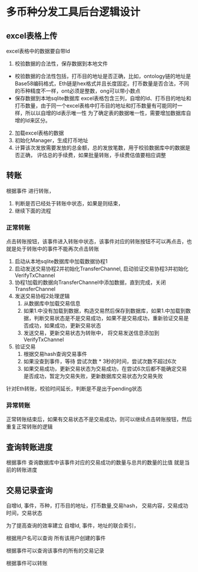 # 多币种分发工具后台逻辑设计

## excel表格上传

excel表格中的数据要自带Id

1. 校验数据的合法性，保存数据到本地文件
* 校验数据的合法性包括，打币目的地址是否正确，比如，ontology链的地址是Base58编码格式，Eth链是hex格式并且长度固定。打币数量是否合法，不同的币种精度不一样，ont必须是整数，ong可以带小数点
* 保存数据到本地sqlite数据库
excel表格包含三列，自增的Id、打币目的地址和打币数量，由于同一个excel表格中打币目的地址和打币数量有可能同时一样，所以以自增的Id表示唯一性
为了确定表的数据唯一性，需要增加数据库自增的Id来区分。
2. 加载excel表格的数据
3. 初始化Manager，生成打币地址
4. 计算该次发放需要发放的总金额，总的发放笔数，用于校验数据库中的数据是否正确，
评估总的手续费，如果批量转账，手续费估值要相应调整

## 转账
根据事件 进行转账，
1. 判断是否已经处于转账中状态，如果是则结束，
2. 继续下面的流程

### 正常转账
点击转账按钮，该事件进入转账中状态，该事件对应的转账按钮不可以再点击，也就是处于转账中的事件不能再次点击转账
1. 启动从本地sqlite数据库中加载数据协程1
2. 启动发送交易协程2并初始化TransferChannel, 启动验证交易协程3并初始化VerifyTxChannel
3. 协程1加载的数据向TransferChannel中添加数据，直到完成，关闭TransferChannel
4. 发送交易协程2处理逻辑
   1. 从数据库中加载交易信息
   2. 如果1.中没有加载到数据，构造交易然后保存到数据库，如果1.中加载到数据，判断交易状态是不是交易成功，如果不是交易成功，重新验证交易是否成功，如果成功，更新交易状态
   3. 发送交易，更新交易状态为转账中， 将交易发送信息添加到VerifyTxChannel
5. 验证交易
   1. 根据交易hash查询交易事件
   2. 如果没查到事件，等待 尝试次数 * 3秒的时间，尝试次数不超过6次
   3. 如果交易成功，更新交易状态为交易成功，在尝试6次后都不能确定交易是否成功，暂定为交易失败，更新数据库交易状态为交易失败


针对Eth转账，校验时间延长，判断是不是出于pending状态

### 异常转账

正常转账结束后，如果有交易状态不是交易成功，则可以继续点击转账按钮，然后重复正常转账的逻辑


## 查询转账进度
根据事件 查询数据库中该事件对应的交易成功的数量与总共的数量的比值 就是当前的转账进度

## 交易记录查询

自增Id, 事件，币种，打币目的地址，打币数量,交易hash， 交易内容，交易成功时间，交易状态

为了提高查询的效率建立  自增Id, 事件，地址的联合索引，

根据用户名可以查询 所有该用户创建的事件

根据事件可以查询该事件的所有的交易记录

根据事件可以转账
